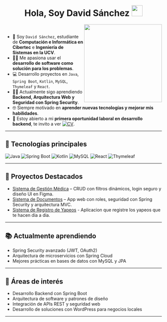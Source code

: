 <h1 align="center">Hola, Soy David Sánchez <img src="https://media.giphy.com/media/hvRJCLFzcasrR4ia7z/giphy.gif" width="35"></h1>

<picture> 
  <img align="right" src="https://github.com/7oSkaaa/7oSkaaa/blob/main/Images/Right_Side.gif?raw=true" width = 250px>
</picture>

<br>

- :school: Soy `David Sánchez`, estudiante de **Computación e Informática en Cibertec** e **Ingeniería de Sistemas en la UCV**.  
- :technologist: Me apasiona usar el **desarrollo de software como solución para los problemas**.  
- :computer: Desarrollo proyectos en `Java`, `Spring Boot`, `Kotlin`, `MySQL`, `Thymeleaf` y `React`.  
- :student: Actualmente sigo aprendiendo **Backend, Arquitectura Web y Seguridad con Spring Security**.  
- :nerd_face: Siempre motivado en **aprender nuevas tecnologías y mejorar mis habilidades**.  
- :thinking: Estoy abierto a mi **primera oportunidad laboral en desarrollo backend**, te invito a ver [![CV](https://img.shields.io/badge/📄%20Ver%20mi%20CV-blue?style=for-the-badge)](https://drive.google.com/file/d/1m3j1Z-ABXCaCQi0inZLtp1uzvDUvHaoM/view?usp=sharing).



---

## 🚀 Tecnologías principales
![Java](https://img.shields.io/badge/Java-ED8B00?style=for-the-badge&logo=openjdk&logoColor=white)
![Spring Boot](https://img.shields.io/badge/Spring_Boot-6DB33F?style=for-the-badge&logo=springboot&logoColor=white)
![Kotlin](https://img.shields.io/badge/Kotlin-0095D5?style=for-the-badge&logo=kotlin&logoColor=white)
![MySQL](https://img.shields.io/badge/MySQL-005C84?style=for-the-badge&logo=mysql&logoColor=white)
![React](https://img.shields.io/badge/React-20232A?style=for-the-badge&logo=react&logoColor=61DAFB)
![Thymeleaf](https://img.shields.io/badge/Thymeleaf-005F0F?style=for-the-badge&logo=thymeleaf&logoColor=white)

---

## 📌 Proyectos Destacados
- [Sistema de Gestión Médica](https://github.com/DavidSanchezz2004/Sistema-Gestion-Veterinaria) – CRUD con filtros dinámicos, login seguro y diseño UI en Figma.  
- [Sistema de Documentos](https://github.com/DavidSanchezz2004/Sistema-Documentos) – App web con roles, seguridad con Spring Security y arquitectura MVC.
- [Sistema de Registro de Yapeos](https://github.com/DavidSanchezz2004/Proyecto-de-Notificaciones-Yape) - Aplicacion que registre los yapeos que te hacen dia a dia.  
---

## 📚 Actualmente aprendiendo
- Spring Security avanzado (JWT, OAuth2)  
- Arquitectura de microservicios con Spring Cloud  
- Mejores prácticas en bases de datos con MySQL y JPA  
---

## 🎯 Áreas de interés
- Desarrollo Backend con Spring Boot  
- Arquitectura de software y patrones de diseño  
- Integración de APIs REST y seguridad web  
- Desarrollo de soluciones con WordPress para negocios locales  
---


